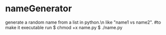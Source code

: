 # nameGenerator
generate a random name from a list in python.\n
like "name1 vs name2".
#to make it executable run 
$ chmod +x name.py
$ ./name.py
